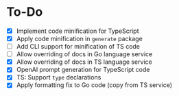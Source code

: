# To-Do

- [x] Implement code minification for TypeScript
- [x] Apply code minification in `generate` package
- [ ] Add CLI support for minification of TS code
- [ ] Allow overriding of docs in Go language service
- [x] Allow overriding of docs in TS language service
- [x] OpenAI prompt generation for TypeScript code
- [x] TS: Support `type` declarations
- [x] Apply formatting fix to Go code (copy from TS service)
